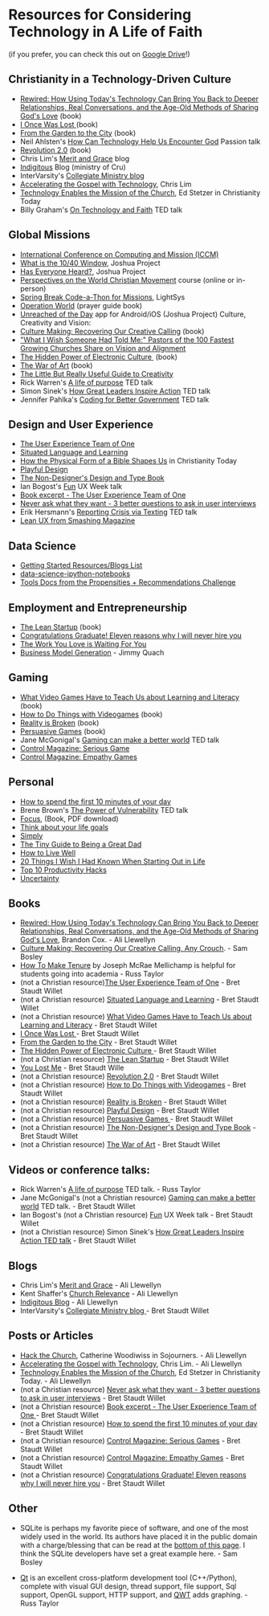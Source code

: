 # Resources for Considering Technology in A Life of Faith

(if you prefer, you can check this out on [Google Drive](https://docs.google.com/document/d/1lg2gHnOR6R9ea3WA5rgyZOQCtjbIxiBNi352UCMW_o4/edit)!)

## Christianity in a Technology-Driven Culture

- [Rewired: How Using Today's Technology Can Bring You Back to Deeper Relationships, Real Conversations, and the Age-Old Methods of Sharing God's Love](http://www.amazon.com/gp/product/B00G8O5CDW/ref=as_li_ss_tl?ie=UTF8&camp=1789&creative=390957&creativeASIN=B00G8O5CDW&linkCode=as2&tag=churc0da-20) (book)
- [I Once Was Lost ](http://www.ivpress.com/cgi-ivpress/book.pl/code=3608)(book)
- [From the Garden to the City](http://www.amazon.com/From-Garden-City-Corrupting-Technology/dp/0825426685) (book)
- Neil Ahlsten's [How Can Technology Help Us Encounter God](http://pt15.passiontalks.org/talk/technology-help-encounter-god/) Passion talk
- [Revolution 2.0](http://www.amazon.com/Revolution-2-0-People-Greater-Memoir/dp/0547773986) (book)
- Chris Lim's [Merit and Grace](http://www.meritandgrace.com/) blog
- [Indigitous](https://indigitous.org/blog/) Blog (ministry of Cru)
- InterVarsity's [Collegiate Ministry blog](http://collegiateministries.intervarsity.org/blog)
- [Accelerating the Gospel with Technology](http://www.meritandgrace.com/accelerating-the-gospel-how-technology-enables-us-to-create-kingdom-foretastes-like-never-before/), Chris Lim
- [Technology Enables the Mission of the Church](http://www.christianitytoday.com/edstetzer/2014/october/3-ways-technology-enables-mission-of-church.html), Ed Stetzer in Christianity Today
- Billy Graham's [On Technology and Faith](https://www.ted.com/talks/billy_graham_on_technology_faith_and_suffering?language=en) TED talk

## Global Missions

- [International Conference on Computing and Mission (ICCM)](http://iccm.org/)
- [What is the 10/40 Window](http://joshuaproject.net/resources/articles/10_40_window), Joshua Project
- [Has Everyone Heard?](http://joshuaproject.net/resources/articles/has_everyone_heard), Joshua Project
- [Perspectives on the World Christian Movement](http://perspectives.org/) course (online or in-person)
- [Spring Break Code-a-Thon for Missions](http://lightsys.org/code), LightSys
- [Operation World](http://www.operationworld.org/) (prayer guide book)
- [Unreached of the Day](http://joshuaproject.net/resources/apps) app for Android/iOS (Joshua Project)
Culture, Creativity and Vision:
- [Culture Making: Recovering Our Creative Calling](http://www.amazon.com/Culture-Making-Recovering-Creative-Calling/dp/0830837558) (book)
- ["What I Wish Someone Had Told Me:" Pastors of the 100 Fastest Growing Churches Share on Vision and Alignment](http://bit.ly/V4SYnw)
- [The Hidden Power of Electronic Culture ](http://www.amazon.com/The-Hidden-Power-Electronic-Culture/dp/0310262747) (book)
- [The War of Art](http://www.stevenpressfield.com/the-war-of-art/) (book)
- [The Little But Really Useful Guide to Creativity](http://zenhabits.net/the-little-but-really-useful-guide-to-creativity/)
- Rick Warren's [A life of purpose](https://www.ted.com/talks/rick_warren_on_a_life_of_purpose) TED talk
- Simon Sinek's [How Great Leaders Inspire Action](http://www.ted.com/talks/simon_sinek_how_great_leaders_inspire_action) TED talk
- Jennifer Pahlka's [Coding for Better Government](http://www.ted.com/talks/jennifer_pahlka_coding_a_better_government?language=en) TED talk

## Design and User Experience

- [The User Experience Team of One](http://rosenfeldmedia.com/books/the-user-experience-team-of-one/)
- [Situated Language and Learning](http://www.amazon.com/Situated-Language-Learning-Traditional-Literacies/dp/0415317762)
- [How the Physical Form of a Bible Shapes Us](http://www.christianitytoday.com/ct/2012/january/almostlooks.html) in Christianity Today
- [Playful Design](http://rosenfeldmedia.com/books/playful-design/)
- [The Non-Designer's Design and Type Book](http://www.amazon.com/Non-Designers-Design-Type-Books-Deluxe/dp/0321534050)
- Ian Bogost's [Fun](https://vimeo.com/74943170) UX Week talk
- [Book excerpt - The User Experience Team of One](http://uxmag.com/articles/book-excerpt-the-user-experience-team-of-one)
- [Never ask what they want - 3 better questions to ask in user interviews](https://medium.com/user-research/never-ask-what-they-want-3-better-questions-to-ask-in-user-interviews-aeddd2a2101e)
- Erik Hersmann's [Reporting Crisis via Texting](http://www.ted.com/talks/erik_hersman_on_reporting_crisis_via_texting) TED talk
- [Lean UX from Smashing Magazine](http://www.smashingmagazine.com/2011/03/lean-ux-getting-out-of-the-deliverables-business/)

## Data Science

- [Getting Started Resources/Blogs List](https://www.dataschool.io/resources/)
- [data-science-ipython-notebooks](https://github.com/donnemartin/data-science-ipython-notebooks)
- [Tools Docs from the Propensities + Recommendations Challenge](https://github.com/CruGlobal/propensities-recommendations-challenge/blob/master/2_Tools.ipynb)

## Employment and Entrepreneurship

- [The Lean Startup](http://theleanstartup.com/book) (book)
- [Congratulations Graduate! Eleven reasons why I will never hire you](http://www.slideshare.net/markrotoole/congratulations-graduate-eleven-reasons-why-i-will-never-hire-you)
- [The Work You Love is Waiting For You](http://zenhabits.net/ticktock/)
- [Business Model Generation](http://www.businessmodelgeneration.com/book) - Jimmy Quach

## Gaming

- [What Video Games Have to Teach Us about Learning and Literacy](http://www.amazon.com/Video-Learning-Literacy-Second-Edition/dp/1403984530) (book)
- [How to Do Things with Videogames](http://bogost.com/books/how_to_do_things_with_videogam_1/) (book)
- [Reality is Broken](http://janemcgonigal.com/my-book/) (book)
- [Persuasive Games](http://bogost.com/books/persuasive_games/) (book)
- Jane McGonigal's [Gaming can make a better world](http://www.ted.com/talks/jane_mcgonigal_gaming_can_make_a_better_world?language=en) TED talk
- [Control Magazine: Serious Game](http://issuu.com/controlmagazine/docs/serious_games_2013_by_control_magaz)
- [Control Magazine: Empathy Games](http://issuu.com/controlmagazine/docs/controlinternationalsummer2014-scre)

## Personal

- [How to spend the first 10 minutes of your day](https://hbr.org/2014/06/how-to-spend-the-first-10-minutes-of-your-day/)
- Brene Brown's [The Power of Vulnerability](http://www.ted.com/talks/brene_brown_on_vulnerability?language=en) TED talk
- [Focus](http://bit.ly/9QGRoP), (Book, PDF download)
- [Think about your life goals](http://zenhabits.net/think-about-your-life-goals/)
- [Simply](http://zenhabits.net/simplify/)
- [The Tiny Guide to Being a Great Dad](http://zenhabits.net/great-dad/)
- [How to Live Well](http://zenhabits.net/live/)
- [20 Things I Wish I Had Known When Starting Out in Life](http://zenhabits.net/20-things-i-wish-i-had-known-when-starting-out-in-life/)
- [Top 10 Productivity Hacks](http://zenhabits.net/top-10-productivity-hacks-overview/)
- [Uncertainty](http://personalmba.com/uncertainty-jonathan-fields/)

## Books

- [Rewired: How Using Today's Technology Can Bring You Back to Deeper Relationships, Real Conversations, and the Age-Old Methods of Sharing God's Love](http://www.amazon.com/gp/product/B00G8O5CDW/ref=as_li_ss_tl?ie=UTF8&camp=1789&creative=390957&creativeASIN=B00G8O5CDW&linkCode=as2&tag=churc0da-20), Brandon Cox. - Ali Llewellyn
- [Culture Making: Recovering Our Creative Calling, Any Crouch](http://www.amazon.com/Culture-Making-Recovering-Creative-Calling/dp/0830837558). - Sam Bosley
- [How To Make Tenure](http://beaconsonthehill.org/wp-content/uploads/2010/02/Tenurebooklet.pdf) by Joseph McRae Mellichamp is helpful for students going into academia - Russ Taylor
- (not a Christian resource)[The User Experience Team of One](http://rosenfeldmedia.com/books/the-user-experience-team-of-one/) - Bret Staudt Willet
- (not a Christian resource) [Situated Language and Learning](http://www.amazon.com/Situated-Language-Learning-Traditional-Literacies/dp/0415317762) - Bret Staudt Willet
- (not a Christian resource) [What Video Games Have to Teach Us about Learning and Literacy](http://www.amazon.com/Video-Learning-Literacy-Second-Edition/dp/1403984530) - Bret Staudt Willet
- [I Once Was Lost ](http://www.ivpress.com/cgi-ivpress/book.pl/code=3608)- Bret Staudt Willet
- [From the Garden to the City](http://www.amazon.com/From-Garden-City-Corrupting-Technology/dp/0825426685) - Bret Staudt Willet
- [The Hidden Power of Electronic Culture ](http://www.amazon.com/The-Hidden-Power-Electronic-Culture/dp/0310262747)- Bret Staudt Willet
- (not a Christian resource) [The Lean Startup](http://theleanstartup.com/book) - Bret Staudt Willet  
- [You Lost Me](http://www.amazon.com/You-Lost-Me-Christians-Rethinking/dp/0801013143) - Bret Staudt Wille
- (not a Christian resource) [Revolution 2.0](http://www.amazon.com/Revolution-2-0-People-Greater-Memoir/dp/0547773986) - Bret Staudt Willet
- (not a Christian resource) [How to Do Things with Videogames](http://bogost.com/books/how_to_do_things_with_videogam_1/) - Bret Staudt Willet
- (not a Christian resource) [Reality is Broken](http://janemcgonigal.com/my-book/) - Bret Staudt Willet  
- (not a Christian resource) [Playful Design](http://rosenfeldmedia.com/books/playful-design/) - Bret Staudt Willet  
- (not a Christian resource) [Persuasive Games ](http://bogost.com/books/persuasive_games/)- Bret Staudt Willet  
- (not a Christian resource) [The Non-Designer's Design and Type Book](http://www.amazon.com/Non-Designers-Design-Type-Books-Deluxe/dp/0321534050) - Bret Staudt Willet
- (not a Christian resource) [The War of Art](http://www.stevenpressfield.com/the-war-of-art/) - Bret Staudt Willet  

## Videos or conference talks:

- Rick Warren's [A life of purpose](https://www.ted.com/talks/rick_warren_on_a_life_of_purpose) TED talk. - Russ Taylor
- Jane McGonigal's (not a Christian resource) [Gaming can make a better world](http://www.ted.com/talks/jane_mcgonigal_gaming_can_make_a_better_world?language=en) TED talk. - Bret Staudt Willet
- Ian Bogost's (not a Christian resource) [Fun](https://vimeo.com/74943170) UX Week talk - Bret Staudt Willet
- (not a Christian resource) Simon Sinek's [How Great Leaders Inspire Action TED talk](http://www.ted.com/talks/simon_sinek_how_great_leaders_inspire_action) - Bret Staudt Willet

## Blogs

- Chris Lim's [Merit and Grace](http://www.meritandgrace.com/) - Ali Llewellyn
- Kent Shaffer's [Church Relevance](http://churchrelevance.com/) - Ali Llewellyn
- [Indigitous Blog](https://indigitous.org/blog/) - Ali Llewellyn
- InterVarsity's [Collegiate Ministry blog ](http://collegiateministries.intervarsity.org/blog)- Bret Staudt Willet

## Posts or Articles

- [Hack the Church](https://sojo.net/articles/hack-church), Catherine Woodiwiss in Sojourners. - Ali Llewellyn
- [Accelerating the Gospel with Technology](http://www.meritandgrace.com/accelerating-the-gospel-how-technology-enables-us-to-create-kingdom-foretastes-like-never-before/), Chris Lim. - Ali Llewellyn
- [Technology Enables the Mission of the Church](http://www.christianitytoday.com/edstetzer/2014/october/3-ways-technology-enables-mission-of-church.html), Ed Stetzer in Christianity Today. - Ali Llewellyn
- (not a Christian resource) [Never ask what they want - 3 better questions to ask in user interviews](https://medium.com/user-research/never-ask-what-they-want-3-better-questions-to-ask-in-user-interviews-aeddd2a2101e) - Bret Staudt Willet
- (not a Christian resource) [Book excerpt - The User Experience Team of One ](http://uxmag.com/articles/book-excerpt-the-user-experience-team-of-one)- Bret Staudt Willet
- (not a Christian resource) [How to spend the first 10 minutes of your day](https://hbr.org/2014/06/how-to-spend-the-first-10-minutes-of-your-day/) - Bret Staudt Willet
- (not a Christian resource) [Control Magazine: Serious Games](http://issuu.com/controlmagazine/docs/serious_games_2013_by_control_magaz) - Bret Staudt Willet
- (not a Christian resource) [Control Magazine: Empathy Games](http://issuu.com/controlmagazine/docs/controlinternationalsummer2014-scre) - Bret Staudt Willet
- (not a Christian resource) [Congratulations Graduate! Eleven reasons why I will never hire you](http://www.slideshare.net/markrotoole/congratulations-graduate-eleven-reasons-why-i-will-never-hire-you) - Bret Staudt Willet

## Other

- SQLite is perhaps my favorite piece of software, and one of the most widely used in the world. Its authors have placed it in the public domain with a charge/blessing that can be read at the [bottom of this page](http://www.sqlite.org/about.html). I think the SQLite developers have set a great example here. - Sam Bosley

- [Qt](https://en.wikipedia.org/wiki/Qt_(software)) is an excellent cross-platform development tool (C++/Python), complete with visual GUI design, thread support, file support, Sql support, OpenGL support, HTTP support, and [QWT](http://qwt.sourceforge.net/) adds graphing. - Russ Taylor
